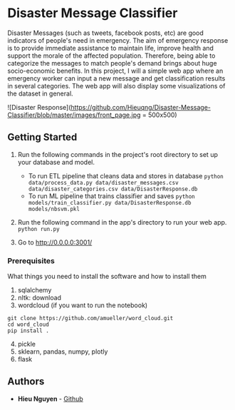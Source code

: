 # Disaster Message Classifier
Disaster Messages (such as tweets, facebook posts, etc) are good indicators of people's need in emergency. The aim of emergency response is to provide immediate assistance to maintain life, improve health and support the morale of the affected population. Therefore, being able to categorize the messages to match people's demand brings about huge socio-economic benefits.
In this project, I will a simple web app where an emergency worker can input a new message and get classification results in several categories. The web app will also display some visualizations of the dataset in general.

![Disaster Response](https://github.com/Hieuqng/Disaster-Message-Classifier/blob/master/images/front_page.jpg = 500x500)


## Getting Started

1. Run the following commands in the project's root directory to set up your database and model.

    - To run ETL pipeline that cleans data and stores in database
        `python data/process_data.py data/disaster_messages.csv data/disaster_categories.csv data/DisasterResponse.db`
    - To run ML pipeline that trains classifier and saves
        `python models/train_classifier.py data/DisasterResponse.db models/nbsvm.pkl`

2. Run the following command in the app's directory to run your web app.
    `python run.py`

3. Go to http://0.0.0.0:3001/

### Prerequisites

What things you need to install the software and how to install them
1. sqlalchemy
2. nltk: download
3. wordcloud (if you want to run the notebook)
```
git clone https://github.com/amueller/word_cloud.git
cd word_cloud
pip install .
```
4. pickle
5. sklearn, pandas, numpy, plotly
6. flask

## Authors

* **Hieu Nguyen** - [Github](https://github.com/Hieuqng)

